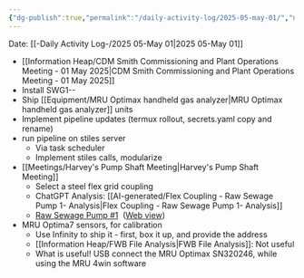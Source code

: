 ```yaml
---
{"dg-publish":true,"permalink":"/daily-activity-log/2025-05-may-01/","noteIcon":"","created":"2025-05-23T14:53:48.952-05:00"}
---
```


Date: [[-Daily Activity Log-/2025 05-May 01\|2025 05-May 01]]

- [[Information Heap/CDM Smith Commissioning and Plant Operations Meeting - 01 May 2025\|CDM Smith Commissioning and Plant Operations Meeting - 01 May 2025]]
- Install SWG1--
- Ship [[Equipment/MRU Optimax handheld gas analyzer\|MRU Optimax handheld gas analyzer]] units
- Implement pipeline updates (termux rollout, secrets.yaml copy and rename)
- run pipeline on stiles server
	- Via task scheduler
	- Implement stiles calls, modularize
- [[Meetings/Harvey's Pump Shaft Meeting\|Harvey's Pump Shaft Meeting]]
	- Select a steel flex grid coupling
	- ChatGPT Analysis: [[AI-generated/Flex Coupling - Raw Sewage Pump 1- Analysis\|Flex Coupling - Raw Sewage Pump 1- Analysis]]
	- [Raw Sewage Pump #1](onenote:https://memphistngov.sharepoint.com/sites/170903-TEMasonTreatmentPlantSouth/SiteAssets/170903-T.E.%20Mason%20Treatment%20Plant%20South%20Notebook/Machinery.one#Raw%20Sewage%20Pump%201&section-id=4800e5d7-1881-41f4-9ae6-7048a3da0552&page-id=e3ac0968-6d41-43b8-89aa-d3f952024eb9&end)  ([Web view](https://memphistngov.sharepoint.com/sites/170903-TEMasonTreatmentPlantSouth/_layouts/15/Doc.aspx?sourcedoc=%7B003be40c-0852-4203-9c58-2f2fc5239b36%7D&action=edit&wd=target%28Machinery.one%7C4800e5d7-1881-41f4-9ae6-7048a3da0552%2FRaw+Sewage+Pump+1%7Ce3ac0968-6d41-43b8-89aa-d3f952024eb9%2F%29&wdorigin=703&wdpreservelink=1))
- MRU Optima7 sensors, for calibration
	- Use Infinity to ship it - first, box it up, and provide the address
	- [[Information Heap/FWB File Analysis\|FWB File Analysis]]: Not useful
	- What is useful! USB connect the MRU Optimax SN320246, while using the MRU 4win software
